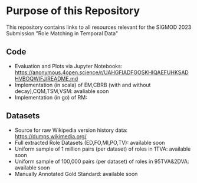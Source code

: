 # Purpose of this Repository
This repository contains links to all resources relevant for the SIGMOD 2023 Submission "Role Matching in Temporal Data"

## Code
* Evaluation and Plots via Jupyter Notebooks: https://anonymous.4open.science/r/UAHGFIADFGOSKHIQAEFUHKSADHVBOQWIFJ/README.md
* Implementation (in scala) of EM,CBRB (with and without decay),CQM,TSM,VSM: avaliable soon
* Implementation (in go) of RM: 

## Datasets
* Source for raw Wikipedia version history data: https://dumps.wikimedia.org/
* Full extracted Role Datasets (ED,FO,MI,PO,TV): available soon
* Uniform sample of 1 million pairs (per dataset) of roles in 1TVA: available soon
* Uniform sample of 100,000 pairs (per dataset) of roles in 95TVA&2DVA: available soon
* Manually Annotated Gold Standard: available soon
